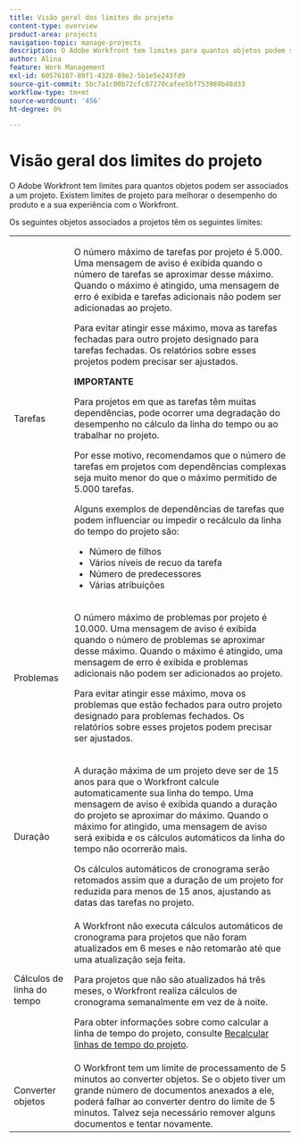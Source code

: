 ```yaml
---
title: Visão geral dos limites do projeto
content-type: overview
product-area: projects
navigation-topic: manage-projects
description: O Adobe Workfront tem limites para quantos objetos podem ser associados a um projeto. Existem limites de projeto para melhorar o desempenho do produto e a sua experiência com o Workfront.
author: Alina
feature: Work Management
exl-id: 60576107-89f1-4328-89e2-5b1e5e243fd9
source-git-commit: 5bc7a1c00b72cfc07270cafee5bf753989b48d33
workflow-type: tm+mt
source-wordcount: '456'
ht-degree: 0%

---
```


# Visão geral dos limites do projeto

O Adobe Workfront tem limites para quantos objetos podem ser associados a um projeto. Existem limites de projeto para melhorar o desempenho do produto e a sua experiência com o Workfront.

Os seguintes objetos associados a projetos têm os seguintes limites:

<table style="table-layout:auto"> 
 <col> 
 <col> 
 <tbody> 
  <tr> 
   <td role="rowheader"><p>Tarefas</p></td> 
   <td>  <p>O número máximo de tarefas por projeto é 5.000. Uma mensagem de aviso é exibida quando o número de tarefas se aproximar desse máximo. Quando o máximo é atingido, uma mensagem de erro é exibida e tarefas adicionais não podem ser adicionadas ao projeto.</p> <p>Para evitar atingir esse máximo, mova as tarefas fechadas para outro projeto designado para tarefas fechadas. Os relatórios sobre esses projetos podem precisar ser ajustados.</p>

<b>IMPORTANTE</b>

Para projetos em que as tarefas têm muitas dependências, pode ocorrer uma degradação do desempenho no cálculo da linha do tempo ou ao trabalhar no projeto.

Por esse motivo, recomendamos que o número de tarefas em projetos com dependências complexas seja muito menor do que o máximo permitido de 5.000 tarefas.

Alguns exemplos de dependências de tarefas que podem influenciar ou impedir o recálculo da linha do tempo do projeto são:

<ul><li>Número de filhos</li>
   <li>Vários níveis de recuo da tarefa</li>
   <li>Número de predecessores</li>
   <li>Várias atribuições</li>
   </ul>
   </td> 
  </tr> 
  <tr> 
   <td role="rowheader"><p>Problemas</p></td> 
   <td>  <p>O número máximo de problemas por projeto é 10.000. Uma mensagem de aviso é exibida quando o número de problemas se aproximar desse máximo. Quando o máximo é atingido, uma mensagem de erro é exibida e problemas adicionais não podem ser adicionados ao projeto.</p> <p>Para evitar atingir esse máximo, mova os problemas que estão fechados para outro projeto designado para problemas fechados. Os relatórios sobre esses projetos podem precisar ser ajustados.</p> </td> 
  </tr> 
  <tr> 
   <td role="rowheader"><p>Duração</p></td> 
   <td> <p>A duração máxima de um projeto deve ser de 15 anos para que o Workfront calcule automaticamente sua linha do tempo. Uma mensagem de aviso é exibida quando a duração do projeto se aproximar do máximo. Quando o máximo for atingido, uma mensagem de aviso será exibida e os cálculos automáticos da linha do tempo não ocorrerão mais.</p> <p>Os cálculos automáticos de cronograma serão retomados assim que a duração de um projeto for reduzida para menos de 15 anos, ajustando as datas das tarefas no projeto.</p> </td> 
  </tr> 
  <tr> 
   <td role="rowheader"><p>Cálculos de linha do tempo</p></td> 
   <td>A Workfront não executa cálculos automáticos de cronograma para projetos que não foram atualizados em 6 meses e não retomarão até que uma atualização seja feita.<p>Para projetos que não são atualizados há três meses, o Workfront realiza cálculos de cronograma semanalmente em vez de à noite.</p><p>Para obter informações sobre como calcular a linha de tempo do projeto, consulte <a href="../../../manage-work/projects/manage-projects/recalculate-project-timeline.md" class="MCXref xref">Recalcular linhas de tempo do projeto</a>. </p></td> 
  </tr> 
    <tr> 
   <td role="rowheader"><p>Converter objetos </p></td> 
   <td>O Workfront tem um limite de processamento de 5 minutos ao converter objetos. Se o objeto tiver um grande número de documentos anexados a ele, poderá falhar ao converter dentro do limite de 5 minutos. Talvez seja necessário remover alguns documentos e tentar novamente.</td> 
  </tr> 
 </tbody> 
</table>

<!-- Notes from the table: 
     <p>For tasks limits: (This is NOT TRUE , but the PMs always wanted this to stay the way it is because they don't want customers creating projects bigger than this.)</p>
    <p>For issue limits: (this is true only for some clusters; according to Anna A., some clusters are set to a million.)</p>
    -->
